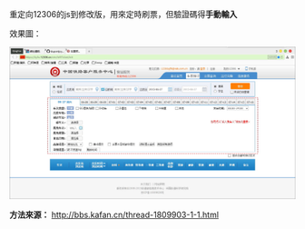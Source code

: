 重定向12306的js到修改版，用來定時刷票，但驗證碼得**手動輸入**

效果圖：

![](img/12306.jpg)

**方法來源：** http://bbs.kafan.cn/thread-1809903-1-1.html
